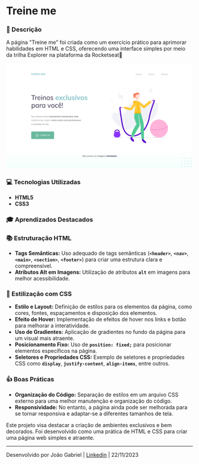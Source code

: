 # Treine me

### **📝 Descrição**

A página "Treine me" foi criada como um exercício prático para aprimorar habilidades em HTML e CSS, oferecendo uma interface simples por meio da trilha Explorer na plataforma da Rocketseat🚀

![Treine me.png](/src/assets/Treine%20me.png)

### **💻 Tecnologias Utilizadas**

- **HTML5**
- **CSS3**

### **🎓 Aprendizados Destacados**

### 📚 Estruturação HTML

- **Tags Semânticas:** Uso adequado de tags semânticas (**`<header>`**, **`<nav>`**, **`<main>`**, **`<section>`**, **`<footer>`**) para criar uma estrutura clara e compreensível.
- **Atributos Alt em Imagens:** Utilização de atributos **`alt`** em imagens para melhor acessibilidade.

### 🎨 Estilização com CSS

- **Estilo e Layout:** Definição de estilos para os elementos da página, como cores, fontes, espaçamentos e disposição dos elementos.
- **Efeito de Hover:** Implementação de efeitos de hover nos links e botão para melhorar a interatividade.
- **Uso de Gradientes:** Aplicação de gradientes no fundo da página para um visual mais atraente.
- **Posicionamento Fixo:** Uso de **`position: fixed;`** para posicionar elementos específicos na página.
- **Seletores e Propriedades CSS:** Exemplo de seletores e propriedades CSS como **`display`**, **`justify-content`**, **`align-items`**, entre outros.

### 👍 Boas Práticas

- **Organização do Código:** Separação de estilos em um arquivo CSS externo para uma melhor manutenção e organização do código.
- **Responsividade:** No entanto, a página ainda pode ser melhorada para se tornar responsiva e adaptar-se a diferentes tamanhos de tela.

Este projeto visa destacar a criação de ambientes exclusivos e bem decorados. Foi desenvolvido como uma prática de HTML e CSS para criar uma página web simples e atraente.

---

Desenvolvido por João Gabriel | [Linkedin](https://www.linkedin.com/in/jgabriel522/) | 22/11/2023
